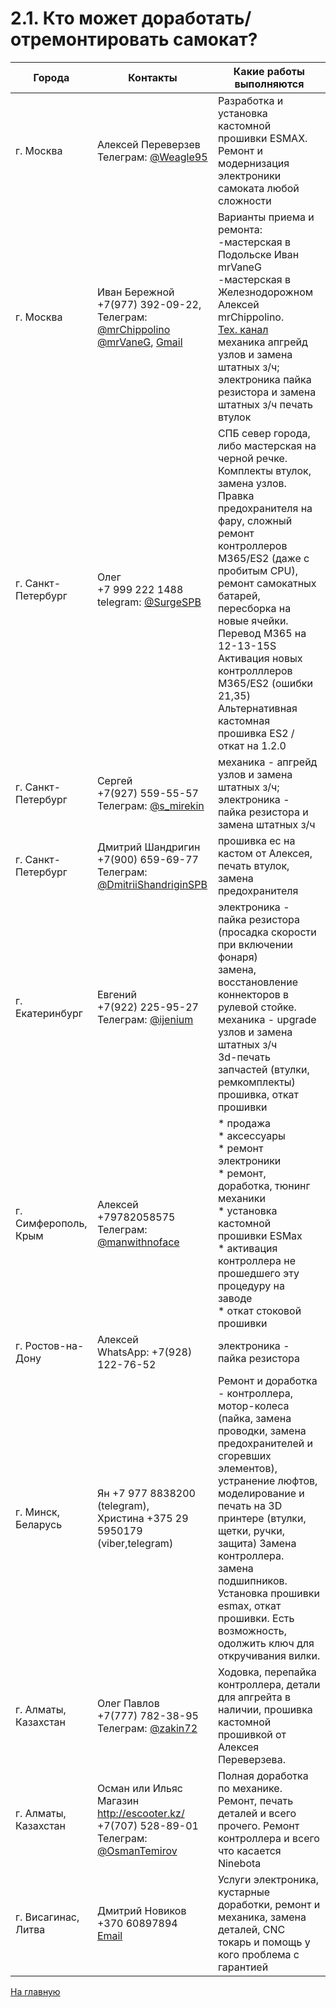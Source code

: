 # 2.1. Кто может доработать/отремонтировать самокат?

| Города | Контакты | Какие работы выполняются|
|--------|----------|-------------------------|
| г. Москва | Алексей Переверзев<br>Телеграм: [@Weagle95](https://t.me/Weagle95) | Разработка и установка кастомной прошивки ESMAX. Ремонт и модернизация электроники самоката любой сложности|
| г. Москва | Иван Бережной<br>+7(977) 392-09-22, Телеграм: [@mrChippolino](https://t.me/mrChippolino)<br>[@mrVaneG](https://t.me/mrVaneG), [Gmail](mailto:NINEBOTES@GMAIL.COM) | Варианты приема и ремонта:<br>-мастерская в Подольске Иван mrVaneG<br>-мастерская в Железнодорожном Алексей mrChippolino.<br>[Тех. канал](https://t.me/ES_techsupport)<br>механика апгрейд узлов и замена штатных з/ч; электроника пайка резистора и замена штатных з/ч печать втулок|
| г. Санкт-Петербург | Олег<br>+7 999 222 1488 telegram: [@SurgeSPB](https://t.me/SurgeSPB) | СПБ север города, либо мастерская на черной речке.<br>Комплекты втулок, замена узлов.<br>Правка предохранителя на фару, сложный ремонт контроллеров M365/ES2 (даже с пробитым CPU), ремонт самокатных батарей, пересборка на новые ячейки. Перевод M365 на 12-13-15S<br>Активация новых контролллеров M365/ES2 (ошибки 21,35)<br>Альтернативная кастомная прошивка ES2 / откат на 1.2.0|
| г. Санкт-Петербург | Сергей<br>+7(927) 559-55-57<br>Телеграм: [@s_mirekin](https://t.me/s_mirekin) | механика - апгрейд узлов и замена штатных з/ч; электроника - пайка резистора и замена штатных з/ч |
| г. Санкт-Петербург | Дмитрий Шандригин<br>+7(900) 659-69-77<br>Телеграм: [@DmitriiShandriginSPB](https://t.me/DmitriiShandriginSPB) | прошивка ес на кастом от Алексея, печать втулок, замена предохранителя|
| г. Екатеринбург | Евгений<br>+7(922) 225-95-27<br>Телеграм: [@ijenium](https://t.me/ijenium) | электроника - пайка резистора (просадка скорости при включении фонаря)<br>замена, восстановление коннекторов в рулевой стойке.<br>механика - upgrade узлов и замена штатных з/ч<br>3d-печать запчастей (втулки, ремкомплекты)<br>прошивка, откат прошивки|
|г. Симферополь, Крым | Алексей<br>+79782058575<br>Телеграм: [@manwithnoface](https://t.me/manwithnoface) | * продажа<br>* аксессуары<br>* ремонт электроники<br>* ремонт, доработка, тюнинг механики<br>* установка кастомной прошивки ESMax<br>* активация контроллера не прошедшего эту процедуру на заводе<br>* откат стоковой прошивки|
| г. Ростов-на-Дону | Алексей<br>WhatsApp: +7(928) 122-76-52 | электроника - пайка резистора |
| г. Минск, Беларусь | Ян +7 977 8838200 (telegram),<br>Христина +375 29 5950179 (viber,telegram) | Ремонт и доработка - контроллера, мотор-колеса (пайка, замена проводки, замена предохранителей и сгоревших элементов), устранение люфтов, моделирование и печать на 3D принтере (втулки, щетки, ручки, защита) Замена контроллера. замена подшипников. Установка прошивки esmax, откат прошивки. Есть возможность, одолжить ключ для откручивания вилки.|
| г. Алматы, Казахстан | Олег Павлов<br>+7(777) 782-38-95<br>Телеграм: [@zakin72](https://t.me/zakin72) | Ходовка, перепайка контроллера, детали для апгрейта в наличии, прошивка кастомной прошивкой от Алексея Переверзева.|
| г. Алматы, Казахстан | Осман или Ильяс<br>Магазин http://escooter.kz/<br>+7(707) 528-89-01<br>Телеграм: [@OsmanTemirov](https://t.me/OsmanTemirov) | Полная доработка по механике. Ремонт, печать деталей и всего прочего. Ремонт контроллера и всего что касается Ninebota|
| г. Висагинас, Литва | Дмитрий Новиков<br>+370 60897894<br>[Email](mailto:mitiajnov@hotmail.com) | Услуги электроника, кустарные доработки, ремонт и механика, замена деталей, СNC токарь и помощь у кого проблема с  гарантией|

[На главную](../README.md)